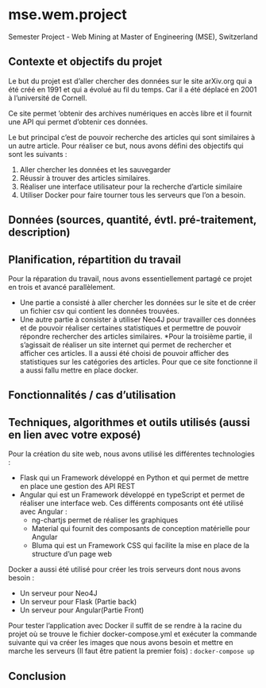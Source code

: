 # mse.wem.project
Semester Project - Web Mining at Master of Engineering (MSE), Switzerland


## Contexte et objectifs du projet

Le but du projet est d’aller chercher des données sur le site arXiv.org qui a été créé en 1991 et qui a évolué au fil du temps. 
Car il a été déplacé en 2001 à l’université de Cornell. 

Ce site permet ’obtenir des archives numériques en accès libre et il fournit une API qui permet d’obtenir ces données.

Le but principal c’est de pouvoir recherche des articles qui sont similaires à un autre article. 
Pour réaliser ce but, nous avons défini des objectifs qui sont les suivants :
1. Aller chercher les données et les sauvegarder
2. Réussir à trouver des articles similaires.
3. Réaliser une interface utilisateur pour la recherche d’article similaire
4. Utiliser Docker pour faire tourner tous les serveurs que l’on a besoin.


## Données (sources, quantité, évtl. pré-traitement, description)

## Planification, répartition du travail
Pour la réparation du travail, nous avons essentiellement partagé ce projet en trois et avancé parallèlement.
* Une partie a consisté à aller chercher les données sur le site et de créer un fichier csv qui contient les données trouvées. 
* Une autre partie à consister à utiliser Neo4J pour travailler ces données et de pouvoir réaliser certaines statistiques 
  et permettre de pouvoir répondre rechercher des articles similaires. 
*Pour la troisième partie, il s’agissait de réaliser un site internet qui permet de rechercher et afficher ces articles. 
 Il a aussi été choisi de pouvoir afficher des statistiques sur les catégories des articles. 
 Pour que ce site fonctionne il a aussi fallu mettre en place docker.


## Fonctionnalités / cas d’utilisation

## Techniques, algorithmes et outils utilisés (aussi en lien avec votre exposé)

Pour la création du site web, nous avons utilisé les différentes technologies :
* Flask qui un Framework développé en Python et qui permet de mettre en place une gestion des API REST
* Angular qui est un Framework développé en typeScript et permet de réaliser une interface web. 
  Ces différents composants ont été utilisé avec Angular : 
  * ng-chartjs permet de réaliser les graphiques
  * Material qui fournit des composants de conception matérielle pour Angular  
  * Bluma qui est un Framework CSS qui facilite la mise en place de la structure d’un page web

Docker a aussi été utilisé pour créer les trois serveurs dont nous avons besoin :
* Un serveur pour Neo4J
* Un serveur pour Flask (Partie back)
* Un serveur pour Angular(Partie Front)

Pour tester l’application avec Docker il suffit de se rendre à la racine du projet où se trouve le fichier docker-compose.yml 
et exécuter la commande suivante qui va créer les images que nous avons besoin et mettre en marche les serveurs 
(Il faut être patient la premier fois) : `docker-compose up`


## Conclusion
